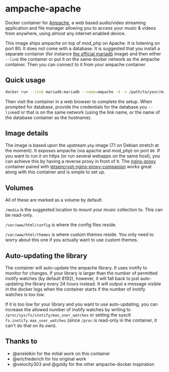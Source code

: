 # ampache-apache

Docker container for [Ampache](http://ampache.org), a web based audio/video
streaming application and file manager allowing you to access your music &
videos from anywhere, using almost any internet enabled device.

This image ships ampache on top of mod_php on Apache. It is listening on
port 80. It does not come with a database. It is suggested that you install a
separate container (for instance [the official
mariadb](https://hub.docker.com/_/mariadb/) image) and then either `--link` the
container or put it on the same docker network as the ampache container. Then
you can connect to it from your ampache container.

## Quick usage

```bash
docker run --link mariadb:mariadb --name=ampache -d -v /path/to/your/music:/media:ro -p 80:80 zerodogg/ampache-apache
```

Then visit the container in a web browser to complete the setup. When prompted
for database, provide the credentials for the database you `--link`ed or that
is on the same network (using the link name, or the name of the database
container as the hostname).

## Image details

The image is based upon the upstream `php` image (7.1 on Debian stretch at the
moment). It exposes ampache (via apache and mod_php) on port `80`. If you want
to run it on https (or run several webapps on the same host), you can achieve
this by having a reverse proxy in front of it. The
[nginx-proxy](https://hub.docker.com/r/jwilder/nginx-proxy/) container paired
with
[letsencrypt-nginx-proxy-companion](https://hub.docker.com/r/jrcs/letsencrypt-nginx-proxy-companion/)
works great along with this container and is simple to set up.

## Volumes

All of these are marked as a volume by default.

`/media` is the suggested location to mount your music collection to. This can
be read-only.

`/var/www/html/config` is where the config files reside.

`/var/www/html/themes` is where custom themes reside. You only need to worry
about this one if you actually want to use custom themes.

## Auto-updating the library

The container will auto-update the ampache library. It uses inotify to monitor
for changes. If your library is larger than the number of permitted inotify
watches (by default 8192), however, it will fall back to just auto-updating the
library every 24 hours instead. It will output a message visible in the docker
logs when the container starts if the number of inotify watches is too low.

If it is too low for your library and you want to use auto-updating, you can
increase the allowed number of inotify watches by writing to
`/proc/sys/fs/inotify/max_user_watches` or setting the sysctl
`fs.inotify.max_user_watches` (since `/proc` is read-only in the container, it
can't do that on its own).

## Thanks to
- @arielelkin for the initial work on this container
- @ericfrederich for his original work
- @velocity303 and @goldy for the other ampache-docker inspiration
